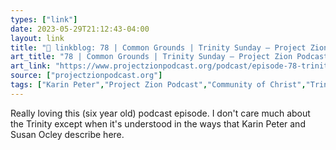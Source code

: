 ```yaml
---
types: ["link"]
date: 2023-05-29T21:12:43-04:00
layout: link
title: "🔗 linkblog: 78 | Common Grounds | Trinity Sunday – Project Zion Podcast'"
art_title: "78 | Common Grounds | Trinity Sunday – Project Zion Podcast"
art_link: "https://www.projectzionpodcast.org/podcast/episode-78-trinity-sunday-common-grounds/"
source: ["projectzionpodcast.org"]
tags: ["Karin Peter","Project Zion Podcast","Community of Christ","Trinity","Susan Oxley"]
---
```

Really loving this (six year old) podcast episode. I don't care much about the Trinity except when it's understood in the ways that Karin Peter and Susan Ocley describe here.  
 
